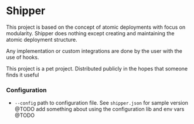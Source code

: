 # Shipper

This project is based on the concept of atomic deployments with focus on modularity.
Shipper does nothing except creating and maintaining the atomic deployment structure.

Any implementation or custom integrations are done by the user with the use of hooks.

This project is a pet project. Distributed publicly in the hopes that someone finds it useful

### Configuration

- `--config` path to configuration file. See `shipper.json` for sample version
@TODO add something about using the configuration lib and env vars
@TODO
